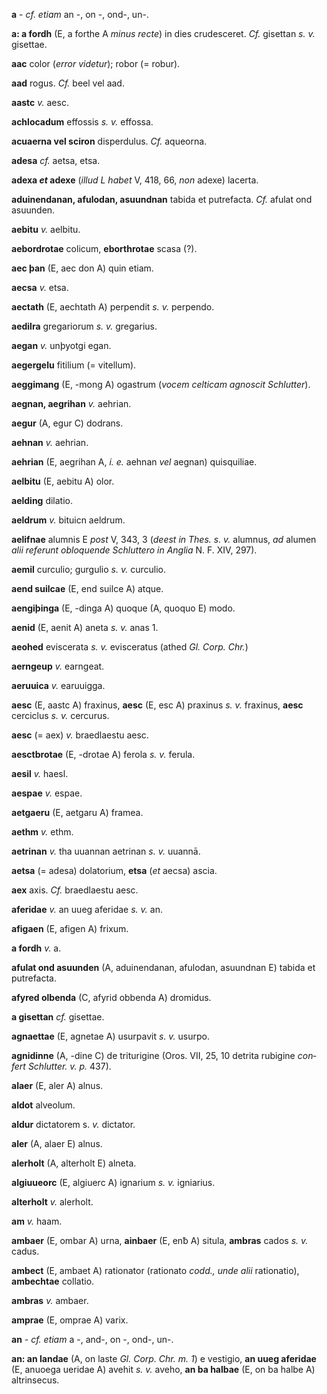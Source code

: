 **a** - *cf. etiam* an -, on -, ond-, un-.

**a: a fordh** (E, a forthe A *minus recte*) in dies crudesceret. *Cf.*
gisettan *s. v.* gisettae.

**aac** color (*error videtur*); robor (= robur).

**aad** rogus. *Cf.* beel vel aad.

**aastc** *v.* aesc.

**achlocadum** effossis *s. v.* effossa.

**acuaerna vel sciron** disperdulus. *Cf.* aqueorna.

**adesa** *cf.* aetsa, etsa.

**adexa *et* adexe** (*illud L habet* V, 418, 66, *non* adexe)
lacerta.

**aduinendanan, afulodan, asuundnan** tabida et putrefacta. *Cf.* afulat
ond asuunden.

**aebitu** *v.* aelbitu.

**aebordrotae** colicum, **eborthrotae** scasa (?).

**aec þan** (E, aec don A) quin etiam.

**aecsa** *v.* etsa.

**aectath** (E, aechtath A) perpendit *s. v.* perpendo.

**aedilra** gregariorum *s. v.* gregarius.

**aegan** *v.* unþyotgi egan.

**aegergelu** fitilium (= vitellum).

**aeggimang** (E, -mong A) ogastrum (*vocem celticam agnoscit
Schlutter*).

**aegnan, aegrihan** *v.* aehrian.

**aegur** (A, egur C) dodrans.

**aehnan** *v.* aehrian.

**aehrian** (E, aegrihan A, *i. e.* aehnan *vel* aegnan) quisquiliae.

**aelbitu** (E, aebitu A) olor.

**aelding** dilatio.

**aeldrum** *v.* bituicn aeldrum.

**aelifnae** alumnis E *post* V, 343, 3 (*deest in Thes. s. v.* alumnus,
*ad* alumen *alii referunt obloquende Schluttero in Anglia* N. F. XIV,
297).

**aemil** curculio; gurgulio *s. v.* curculio.

**aend suilcae** (E, end suilce A) atque.

**aengiþinga** (E, -dinga A) quoque (A, quoquo E) modo.

**aenid** (E, aenit A) aneta *s. v.* anas 1.

**aeohed** eviscerata *s. v.* evisceratus (athed *Gl. Corp. Chr.*)

**aerngeup** *v.* earngeat.

**aeruuica** *v.* earuuigga.

**aesc** (E, aastc A) fraxinus, **aesc** (E, esc A) praxinus *s. v.*
fraxinus, **aesc** cerciclus *s. v.* cercurus.

**aesc** (= aex) *v.* braedlaestu aesc.

**aesctbrotae** (E, -drotae A) ferola *s. v.* ferula.

**aesil** *v.* haesl.

**aespae** *v.* espae.

**aetgaeru** (E, aetgaru A) framea.

**aethm** *v.* ethm.

**aetrinan** *v.* tha uuannan aetrinan *s. v.* uuannā.

**aetsa** (= adesa) dolatorium, **etsa** (*et* aecsa) ascia.

**aex** axis. *Cf.* braedlaestu aesc.

**aferidae** *v.* an uueg aferidae *s. v.* an.

**afigaen** (E, afigen A) frixum.

**a fordh** *v.* a.

**afulat ond asuunden** (A, aduinendanan, afulodan, asuundnan E) tabida
et putrefacta.

**afyred olbenda** (C, afyrid obbenda A) dromidus.

**a gisettan** *cf.* gisettae.

**agnaettae** (E, agnetae A) usurpavit *s. v.* usurpo.

**agnidinne** (A, -dine C) de triturigine (Oros. VII, 25, 10 detrita
rubigine *con­fert Schlutter. v. p.* 437).

**alaer** (E, aler A) alnus.

**aldot** alveolum.

**aldur** dictatorem s. *v.* dictator.

**aler** (A, alaer E) alnus.

**alerholt** (A, alterholt E) alneta.

**algiuueorc** (E, algiuerc A) ignarium *s. v.* igniarius.

**alterholt** *v.* alerholt.

**am** *v.* haam.

**ambaer** (E, ombar A) urna, **ainbaer** (E, enƀ A) situla, **ambras**
cados *s. v.* cadus.

**ambect** (E, ambaet A) rationator (rationato *codd., unde alii*
rationatio), **ambechtae** collatio.

**ambras** *v.* ambaer.

**amprae** (E, omprae A) varix.

**an** - *cf. etiam* a -, and-, on -, ond-, un-.

**an: an landae** (A, on laste *Gl. Corp. Chr. m. 1*) e vestigio, **an
uueg aferidae** (E, anuoega ueridae A) avehit *s. v.* aveho, **an ba
halbae** (E, on ba halbe A) altrinsecus.
